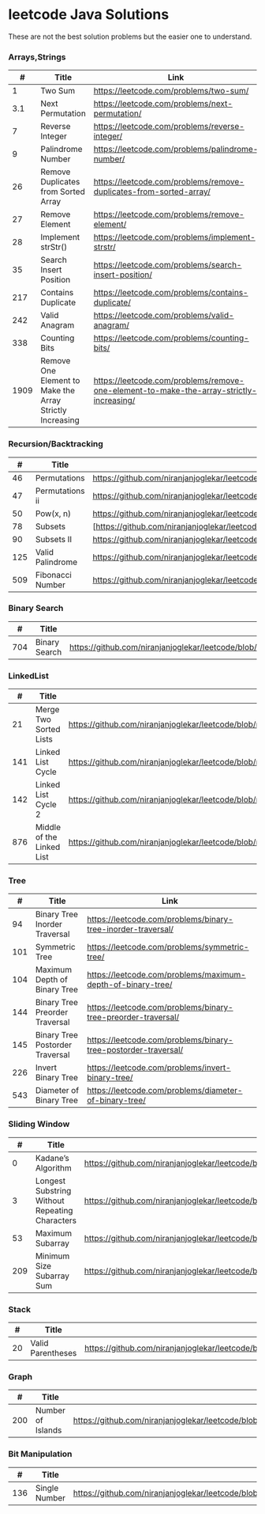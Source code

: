 # leetcode Java Solutions

These are not the best solution problems but the easier one to understand.

### Arrays,Strings

| #    | Title                                                    | Link                                                                                    |
|------|----------------------------------------------------------|-----------------------------------------------------------------------------------------|
| 1    | Two Sum                                                  | https://leetcode.com/problems/two-sum/                                                  |
| 3.1  | Next Permutation                                         | https://leetcode.com/problems/next-permutation/                                         |
| 7    | Reverse Integer                                          | https://leetcode.com/problems/reverse-integer/                                          |
| 9    | Palindrome Number                                        | https://leetcode.com/problems/palindrome-number/                                        |
| 26   | Remove Duplicates from Sorted Array                      | https://leetcode.com/problems/remove-duplicates-from-sorted-array/                      |
| 27   | Remove Element                                           | https://leetcode.com/problems/remove-element/                                           |
| 28   | Implement strStr()                                       | https://leetcode.com/problems/implement-strstr/                                         |
| 35   | Search Insert Position                                   | https://leetcode.com/problems/search-insert-position/                                   |
| 217  | Contains Duplicate                                       | https://leetcode.com/problems/contains-duplicate/                                       |
| 242  | Valid Anagram                                            | https://leetcode.com/problems/valid-anagram/                                            |
| 338  | Counting Bits                                            | https://leetcode.com/problems/counting-bits/                                            |
| 1909 | Remove One Element to Make the Array Strictly Increasing | https://leetcode.com/problems/remove-one-element-to-make-the-array-strictly-increasing/ |

### Recursion/Backtracking
| #    | Title               | Solution                                                                                                          | Link                                            |
|------|---------------------|-------------------------------------------------------------------------------------------------------------------|-------------------------------------------------|
| 46   | Permutations        | https://github.com/niranjanjoglekar/leetcode/blob/main/problems/Java/src/main/java/recursion/Permutations.java    | https://leetcode.com/problems/permutations/     |
| 47   | Permutations ii     | https://github.com/niranjanjoglekar/leetcode/blob/main/problems/Java/src/main/java/recursion/PermutationsII.java  | https://leetcode.com/problems/permutations-ii/  |
 | 50   | Pow(x, n)           | https://github.com/niranjanjoglekar/leetcode/blob/main/problems/Java/src/main/java/recursion/Power.java           | https://leetcode.com/problems/powx-n/           | 
| 78   | Subsets             | [https://github.com/niranjanjoglekar/leetcode/blob/main/problems/Java/src/main/java/recursion/SubSets.java        | https://leetcode.com/problems/subsets/]         |
| 90   | Subsets II          | https://github.com/niranjanjoglekar/leetcode/blob/main/problems/Java/src/main/java/recursion/SubSetsII.java       | https://leetcode.com/problems/subsets-ii/       |
| 125  | Valid Palindrome    | https://github.com/niranjanjoglekar/leetcode/blob/main/problems/Java/src/main/java/recursion/ValidPalindrome.java | https://leetcode.com/problems/valid-palindrome/ |
| 509  | Fibonacci Number    | https://github.com/niranjanjoglekar/leetcode/blob/main/problems/Java/src/main/java/recursion/FibonacciNumber.java | https://leetcode.com/problems/fibonacci-number/ |

 


### Binary Search
| #    | Title                                                     | Solution                                                                                                          | Link                                         |
|------|-----------------------------------------------------------|-------------------------------------------------------------------------------------------------------------------|----------------------------------------------|
| 704  | Binary Search                                             | https://github.com/niranjanjoglekar/leetcode/blob/main/problems/Java/src/main/java/binarySearch/BinarySearch.java | https://leetcode.com/problems/binary-search/ |

### LinkedList
| #   | Title                      | Solution                                                                                                               | Link                                                    |
|-----|----------------------------|------------------------------------------------------------------------------------------------------------------------|---------------------------------------------------------|
| 21  | Merge Two Sorted Lists     | https://github.com/niranjanjoglekar/leetcode/blob/main/problems/Java/src/main/java/linkedList/MergeTwoSortedLists.java | https://leetcode.com/problems/merge-two-sorted-lists/   |
| 141 | Linked List Cycle          | https://github.com/niranjanjoglekar/leetcode/blob/main/problems/Java/src/main/java/linkedList/LinkedListCycle.java     | https://leetcode.com/problems/linked-list-cycle/        |
| 142 | Linked List Cycle 2        | https://github.com/niranjanjoglekar/leetcode/blob/main/problems/Java/src/main/java/linkedList/LinkedListCycle2.java    | https://leetcode.com/problems/linked-list-cycle-ii/     |
| 876 | Middle of the Linked List  | https://github.com/niranjanjoglekar/leetcode/blob/main/problems/Java/src/main/java/linkedList/MiddleOfLinkedList.java  | https://leetcode.com/problems/middle-of-the-linked-list |


### Tree
| #   | Title                           | Link                                                           |
|-----|---------------------------------|----------------------------------------------------------------|
| 94  | Binary Tree Inorder Traversal   | https://leetcode.com/problems/binary-tree-inorder-traversal/   |
| 101 | Symmetric Tree                  | https://leetcode.com/problems/symmetric-tree/                  |
| 104 | Maximum Depth of Binary Tree    | https://leetcode.com/problems/maximum-depth-of-binary-tree/    |
| 144 | Binary Tree Preorder Traversal  | https://leetcode.com/problems/binary-tree-preorder-traversal/  |
| 145 | Binary Tree Postorder Traversal | https://leetcode.com/problems/binary-tree-postorder-traversal/ |
| 226 | Invert Binary Tree              | https://leetcode.com/problems/invert-binary-tree/              |
| 543 | Diameter of Binary Tree         | https://leetcode.com/problems/diameter-of-binary-tree/         | 


### Sliding Window
| #   | Title                                          | Solution                                                                                                                                         | Link                                                                         |
|-----|------------------------------------------------|--------------------------------------------------------------------------------------------------------------------------------------------------|------------------------------------------------------------------------------|
| 0   | Kadane’s Algorithm                             | https://github.com/niranjanjoglekar/leetcode/blob/main/problems/Java/src/main/java/slidingWindow/KadaneAlgo.java                                 |                                                                              |
| 3   | Longest Substring Without Repeating Characters | https://github.com/niranjanjoglekar/leetcode/blob/main/problems/Java/src/main/java/slidingWindow/LongestSubstringWithoutRepeatingCharacters.java | https://leetcode.com/problems/longest-substring-without-repeating-characters |
| 53  | Maximum Subarray                               | https://github.com/niranjanjoglekar/leetcode/blob/main/problems/Java/src/main/java/slidingWindow/MaximumSubarray.java                            | https://leetcode.com/problems/maximum-subarray                               |
| 209 | Minimum Size Subarray Sum                      | https://github.com/niranjanjoglekar/leetcode/blob/main/problems/Java/src/main/java/slidingWindow/MinimumSubArrayLength.java                      | https://leetcode.com/problems/minimum-size-subarray-sum                      |

### Stack
| #   | Title             | Solution                                                                                                       | Link                                              |
|-----|-------------------|----------------------------------------------------------------------------------------------------------------|---------------------------------------------------|
| 20  | Valid Parentheses | https://github.com/niranjanjoglekar/leetcode/blob/main/problems/Java/src/main/java/stack/ValidParentheses.java | https://leetcode.com/problems/valid-parentheses/  |

### Graph
| #   | Title             | Solution                                                                                                      | Link                                            |
|-----|-------------------|---------------------------------------------------------------------------------------------------------------|-------------------------------------------------|
 | 200 | Number of Islands | https://github.com/niranjanjoglekar/leetcode/blob/main/problems/Java/src/main/java/graph/NumberOfIslands.java | https://leetcode.com/problems/number-of-islands |

### Bit Manipulation
| #   | Title         | Solution                                                                                                             | Link                                           |
|-----|---------------|----------------------------------------------------------------------------------------------------------------------|------------------------------------------------|
| 136 | Single Number | https://github.com/niranjanjoglekar/leetcode/blob/main/problems/Java/src/main/java/bitManipulation/SingleNumber.java | https://leetcode.com/problems/single-number/   |
